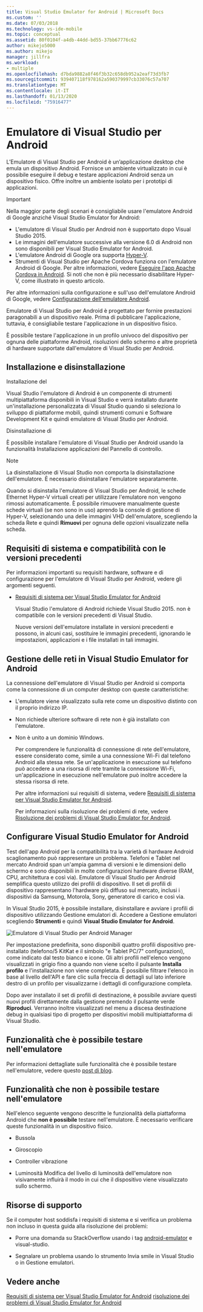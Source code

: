 ```yaml
---
title: Visual Studio Emulator for Android | Microsoft Docs
ms.custom: ''
ms.date: 07/03/2018
ms.technology: vs-ide-mobile
ms.topic: conceptual
ms.assetid: 80f0104f-a4db-44dd-bd55-37bb67776c62
author: mikejo5000
ms.author: mikejo
manager: jillfra
ms.workload:
- multiple
ms.openlocfilehash: d7bda9882a8f46f3b32c658db952a2eaf73d3fb7
ms.sourcegitcommit: 939407118f978162a590379997cb33076c57a707
ms.translationtype: MT
ms.contentlocale: it-IT
ms.lasthandoff: 01/13/2020
ms.locfileid: "75916477"
---
```

# <a name="visual-studio-emulator-for-android"></a>Emulatore di Visual Studio per Android

L’Emulatore di Visual Studio per Android è un’applicazione desktop che emula un dispositivo Android. Fornisce un ambiente virtualizzato in cui è possibile eseguire il debug e testare applicazioni Android senza un dispositivo fisico. Offre inoltre un ambiente isolato per i prototipi di applicazioni.

> [!IMPORTANT]
> Nella maggior parte degli scenari è consigliabile usare l'emulatore Android di Google anziché Visual Studio Emulator for Android:
> - L'emulatore di Visual Studio per Android non è supportato dopo Visual Studio 2015.
> - Le immagini dell'emulatore successive alla versione 6.0 di Android non sono disponibili per Visual Studio Emulator for Android.
> - L'emulatore Android di Google ora supporta [Hyper-V](/xamarin/android/get-started/installation/android-emulator/hardware-acceleration#accelerating-with-hyper-v).
> - Strumenti di Visual Studio per Apache Cordova funziona con l'emulatore Android di Google. Per altre informazioni, vedere [Eseguire l'app Apache Cordova in Android](/visualstudio/cross-platform/tools-for-cordova/run-your-app/run-app-android#google-android-emulator). Si noti che non è più necessario disabilitare Hyper-V, come illustrato in questo articolo.
>
> Per altre informazioni sulla configurazione e sull'uso dell'emulatore Android di Google, vedere [Configurazione dell'emulatore Android](/xamarin/android/get-started/installation/android-emulator/).

 Emulatore di Visual Studio per Android è progettato per fornire prestazioni paragonabili a un dispositivo reale. Prima di pubblicare l'applicazione, tuttavia, è consigliabile testare l'applicazione in un dispositivo fisico.

 È possibile testare l'applicazione in un profilo univoco del dispositivo per ognuna delle piattaforme Android, risoluzioni dello schermo e altre proprietà di hardware supportate dall'emulatore di Visual Studio per Android.

## <a name="Installing"></a> Installazione e disinstallazione
 Installazione del

 Visual Studio l'emulatore di Android è un componente di strumenti multipiattaforma disponibili in Visual Studio e verrà installato durante un'installazione personalizzata di Visual Studio quando si seleziona lo sviluppo di piattaforme mobili, quindi strumenti comuni e Software Development Kit e quindi emulatore di Visual Studio per Android.

 Disinstallazione di

 È possibile installare l'emulatore di Visual Studio per Android usando la funzionalità Installazione applicazioni del Pannello di controllo.

> [!NOTE]
> La disinstallazione di Visual Studio non comporta la disinstallazione dell'emulatore. È necessario disinstallare l'emulatore separatamente.

 Quando si disinstalla l'emulatore di Visual Studio per Android, le schede Ethernet Hyper-V virtuali creati per utilizzare l'emulatore non vengono rimossi automaticamente. È possibile rimuovere manualmente queste schede virtuali (se non sono in uso) aprendo la console di gestione di Hyper-V, selezionando una delle immagini VHD dell'emulatore, scegliendo la scheda Rete e quindi **Rimuovi** per ognuna delle opzioni visualizzate nella scheda.

## <a name="Requirements"></a> Requisiti di sistema e compatibilità con le versioni precedenti
 Per informazioni importanti su requisiti hardware, software e di configurazione per l'emulatore di Visual Studio per Android, vedere gli argomenti seguenti.

- [Requisiti di sistema per Visual Studio Emulator for Android](../cross-platform/system-requirements-for-the-visual-studio-emulator-for-android.md)

  Visual Studio l'emulatore di Android richiede Visual Studio 2015. non è compatibile con le versioni precedenti di Visual Studio.

  Nuove versioni dell'emulatore installate in versioni precedenti e possono, in alcuni casi, sostituire le immagini precedenti, ignorando le impostazioni, applicazioni e i file installati in tali immagini.

## <a name="Networking"></a> Gestione delle reti in Visual Studio Emulator for Android
 La connessione dell'emulatore di Visual Studio per Android si comporta come la connessione di un computer desktop con queste caratteristiche:

- L'emulatore viene visualizzato sulla rete come un dispositivo distinto con il proprio indirizzo IP.

- Non richiede ulteriore software di rete non è già installato con l'emulatore.

- Non è unito a un dominio Windows.

  Per comprendere le funzionalità di connessione di rete dell'emulatore, essere considerato come, simile a una connessione Wi-Fi dal telefono Android alla stessa rete. Se un'applicazione in esecuzione sul telefono può accedere a una risorsa di rete tramite la connessione Wi-Fi, un'applicazione in esecuzione nell'emulatore può inoltre accedere la stessa risorsa di rete.

  Per altre informazioni sui requisiti di sistema, vedere [Requisiti di sistema per Visual Studio Emulator for Android](../cross-platform/system-requirements-for-the-visual-studio-emulator-for-android.md).

  Per informazioni sulla risoluzione dei problemi di rete, vedere [Risoluzione dei problemi di Visual Studio Emulator for Android](../cross-platform/troubleshooting-the-visual-studio-emulator-for-android.md).

## <a name="Configuring"></a> Configurare Visual Studio Emulator for Android
 Test dell'app Android per la compatibilità tra la varietà di hardware Android scaglionamento può rappresentare un problema. Telefoni e Tablet nel mercato Android span un'ampia gamma di versioni e le dimensioni dello schermo e sono disponibili in molte configurazioni hardware diverse (RAM, CPU, architettura e così via). Emulatore di Visual Studio per Android semplifica questo utilizzo dei profili di dispositivo. Il set di profili di dispositivo rappresentano l'hardware più diffuso sul mercato, inclusi i dispositivi da Samsung, Motorola, Sony, generatore di carico e così via.

 In Visual Studio 2015, è possibile installare, disinstallare e avviare i profili di dispositivo utilizzando Gestione emulatori di. Accedere a Gestione emulatori scegliendo **Strumenti** e quindi **Visual Studio Emulator for Android**.

 ![Emulatore di Visual Studio per Android Manager](../cross-platform/media/android_emu_manager.png "Android_Emu_Manager")

 Per impostazione predefinita, sono disponibili quattro profili dispositivo pre-installato (telefono/5 KitKat e il simbolo "e Tablet PC/7" configurazioni), come indicato dal testo bianco e icone. Gli altri profili nell'elenco vengono visualizzati in grigio fino a quando non viene scelto il pulsante **Installa profilo** e l'installazione non viene completata. È possibile filtrare l'elenco in base al livello dell'API e fare clic sulla freccia di dettagli sul lato inferiore destro di un profilo per visualizzarne i dettagli di configurazione completa.

 Dopo aver installato il set di profili di destinazione, è possibile avviare questi nuovi profili direttamente dalla gestione premendo il pulsante verde **Riproduci**. Verranno inoltre visualizzati nel menu a discesa destinazione debug in qualsiasi tipo di progetto per dispositivi mobili multipiattaforma di Visual Studio.

## <a name="FeaturesTest"></a> Funzionalità che è possibile testare nell'emulatore
 Per informazioni dettagliate sulle funzionalità che è possibile testare nell'emulatore, vedere questo [post di blog](https://devblogs.microsoft.com/devops/introducing-visual-studios-emulator-for-android/).

## <a name="FeaturesNonTest"></a> Funzionalità che non è possibile testare nell'emulatore
 Nell'elenco seguente vengono descritte le funzionalità della piattaforma Android che **non è possibile** testare nell'emulatore. È necessario verificare queste funzionalità in un dispositivo fisico.

- Bussola

- Giroscopio

- Controller vibrazione

- Luminosità Modifica del livello di luminosità dell'emulatore non visivamente influirà il modo in cui che il dispositivo viene visualizzato sullo schermo.

## <a name="Support"></a> Risorse di supporto
 Se il computer host soddisfa i requisiti di sistema e si verifica un problema non incluso in questa guida alla risoluzione dei problemi:

- Porre una domanda su StackOverflow usando i tag [android-emulator](https://stackoverflow.com/questions/tagged/android-emulator) e visual-studio.

- Segnalare un problema usando lo strumento Invia smile in Visual Studio o in Gestione emulatori.

## <a name="see-also"></a>Vedere anche
 [Requisiti di sistema per Visual Studio Emulator for Android](../cross-platform/system-requirements-for-the-visual-studio-emulator-for-android.md) [risoluzione dei problemi di Visual Studio Emulator for Android](../cross-platform/troubleshooting-the-visual-studio-emulator-for-android.md)
